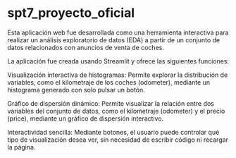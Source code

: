 # spt7_proyecto_oficial
Esta aplicación web fue desarrollada como una herramienta interactiva para realizar un análisis exploratorio de datos (EDA) a partir de un conjunto de datos relacionados con anuncios de venta de coches. 

La aplicación fue creada usando Streamlit y ofrece las siguientes funciones:

  Visualización interactiva de histogramas: Permite explorar la distribución de variables, como el kilometraje de los coches (odometer), mediante un histograma generado con solo pulsar un botón.

  Gráfico de dispersión dinámico: Permite visualizar la relación entre dos variables del conjunto de datos, como el kilometraje (odometer) y el precio (price), mediante un gráfico de dispersión interactivo.

  Interactividad sencilla: Mediante botones, el usuario puede controlar qué tipo de visualización desea ver, sin necesidad de escribir código ni recargar la página.
